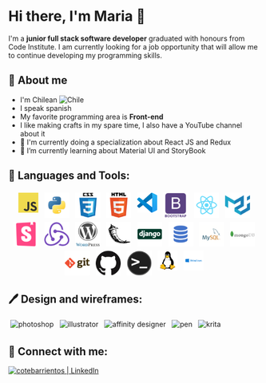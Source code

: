 # Hi there, I'm Maria 👋

I'm a **junior full stack software developer** graduated with honours from Code Institute.  I am currently looking for a job opportunity that will allow me to continue developing my programming skills.


## 🙎 About me

- I'm Chilean <img src="https://camo.githubusercontent.com/ce57b72c39a2c71a68603de6b04da4330a06c6142817d2a51ce4ae169b7350b8/68747470733a2f2f7777772e636f756e747279666c6167732e696f2f636c2f666c61742f33322e706e67" alt="Chile"  width="20px" />
- I speak spanish
- My favorite programming area is **Front-end**
- I like making crafts in my spare time, I also have a YouTube channel about it
- 🌱 I'm currently doing a specialization about React JS and Redux
- 🌱 I’m currently learning about Material UI and StoryBook

## 🧰 Languages and Tools:

<p align="center">
<img  alt="JavaScript" src="https://raw.githubusercontent.com/github/explore/80688e429a7d4ef2fca1e82350fe8e3517d3494d/topics/javascript/javascript.png"  width="40px" style="vertical-align:top; margin:4px"/>
<img src="https://raw.githubusercontent.com/github/explore/80688e429a7d4ef2fca1e82350fe8e3517d3494d/topics/python/python.png" alt="Python" width="50px" style="vertical-align:top; margin:4px">

<img alt="CSS3" src="https://raw.githubusercontent.com/github/explore/80688e429a7d4ef2fca1e82350fe8e3517d3494d/topics/css/css.png"  width="50px" style="vertical-align:top; margin:4px"/>

<img alt="HTML5" src="https://raw.githubusercontent.com/github/explore/80688e429a7d4ef2fca1e82350fe8e3517d3494d/topics/html/html.png" width="50px" style="vertical-align:top; margin:4px"/>

<img alt="Visual Studio Code" height="40" src="https://raw.githubusercontent.com/github/explore/80688e429a7d4ef2fca1e82350fe8e3517d3494d/topics/visual-studio-code/visual-studio-code.png" style="vertical-align:top; margin:4px" />

<img alt="Bootstrap" src="https://github.com/devicons/devicon/blob/master/icons/bootstrap/bootstrap-plain-wordmark.svg?raw=true"  width="50px" style="vertical-align:top; margin:4px"/>

<img alt="React" src="https://raw.githubusercontent.com/github/explore/80688e429a7d4ef2fca1e82350fe8e3517d3494d/topics/react/react.png"  width="50px" style="vertical-align:top; margin:4px"/>

<img alt="Material UI" src="https://github.com/devicons/devicon/blob/master/icons/materialui/materialui-original.svg?raw=true"  width="50px" style="vertical-align:top; margin:4px"/>

<img alt="StoryBook" src="https://github.com/devicons/devicon/blob/master/icons/storybook/storybook-original.svg?raw=true"  width="50px" style="vertical-align:top; margin:4px"/>

<img alt="Redux" src="https://github.com/devicons/devicon/blob/master/icons/redux/redux-original.svg?raw=true"  width="50px" style="vertical-align:top; margin:4px"/>

<img alt="Wordpress" src="https://github.com/devicons/devicon/blob/master/icons/wordpress/wordpress-original.svg?raw=true"  width="50px" style="vertical-align:top; margin:4px"/>

<img alt="Flask" src="https://github.com/devicons/devicon/blob/master/icons/flask/flask-original.svg?raw=true"  width="50px" style="vertical-align:top; margin:4px"/>

<img alt="Django" src="https://github.com/devicons/devicon/blob/master/icons/django/django-original.svg?raw=true"  width="50px" style="vertical-align:top; margin:4px"/>

<img alt="SQL" src="https://raw.githubusercontent.com/github/explore/80688e429a7d4ef2fca1e82350fe8e3517d3494d/topics/sql/sql.png"  width="50px" style="vertical-align:top; margin:4px"/>

<img alt="MySQL" src="https://raw.githubusercontent.com/github/explore/80688e429a7d4ef2fca1e82350fe8e3517d3494d/topics/mysql/mysql.png" width="50px" style="vertical-align:top; margin:4px" />

<img  alt="MongoDB"  src="https://raw.githubusercontent.com/github/explore/80688e429a7d4ef2fca1e82350fe8e3517d3494d/topics/mongodb/mongodb.png"  width="50px" style="vertical-align:top; margin:4px"/>

<img alt="Git" src="https://raw.githubusercontent.com/github/explore/80688e429a7d4ef2fca1e82350fe8e3517d3494d/topics/git/git.png"  width="50px" style="vertical-align:top; margin:4px"/>

<img alt="GitHub"  src="https://raw.githubusercontent.com/github/explore/78df643247d429f6cc873026c0622819ad797942/topics/github/github.png"  width="50px" style="vertical-align:top; margin:4px"/>

<img alt="Terminal"  src="https://raw.githubusercontent.com/github/explore/80688e429a7d4ef2fca1e82350fe8e3517d3494d/topics/terminal/terminal.png"  width="50px" style="vertical-align:top; margin:4px"/>

<img src="https://raw.githubusercontent.com/github/explore/80688e429a7d4ef2fca1e82350fe8e3517d3494d/topics/linux/linux.png" alt="Linux" height="40" style="vertical-align:top; margin:4px" >

<img src="https://raw.githubusercontent.com/github/explore/80688e429a7d4ef2fca1e82350fe8e3517d3494d/topics/windows/windows.png" alt="Windows" height="40" style="vertical-align:top; margin:4px">
</p>

## 🖊️ Design and wireframes:

<img src="https://cdn4.iconfinder.com/data/icons/logos-and-brands/512/23_Photoshop_Adobe_logo_logos-256.png" alt="photoshop" width="50px" style="vertical-align:top; margin:4px"/>

<img src="https://cdn4.iconfinder.com/data/icons/logos-and-brands/512/11_Illustrator_Adobe_Ai_logo_logos-256.png" alt="illustrator" width="50px" style="vertical-align:top; margin:4px"/>

<img src="https://cdn3.iconfinder.com/data/icons/logos-brands-3/24/logo_brand_brands_logos_affinity_designer-256.png" alt="affinity designer" width="50px" style="vertical-align:top; margin:4px"/>

<img src="https://pbs.twimg.com/profile_images/742549971740725249/mvRGptl9_400x400.jpg" alt="pen" width="50px" style="vertical-align:top; margin:4px"/>

<img src="https://upload.wikimedia.org/wikipedia/commons/thumb/3/31/Calligra_Krita_icon.svg/1200px-Calligra_Krita_icon.svg.png" alt="krita" width="50px" style="vertical-align:top; margin:4px"/>


## 📧 Connect with me:

<a href='https://www.linkedin.com/in/mjbarrientosv/' target='_blank'><img alt="cotebarrientos | LinkedIn" width="50px" src="https://cdn2.iconfinder.com/data/icons/social-media-2285/512/1_Linkedin_unofficial_colored_svg-256.png" /></a>